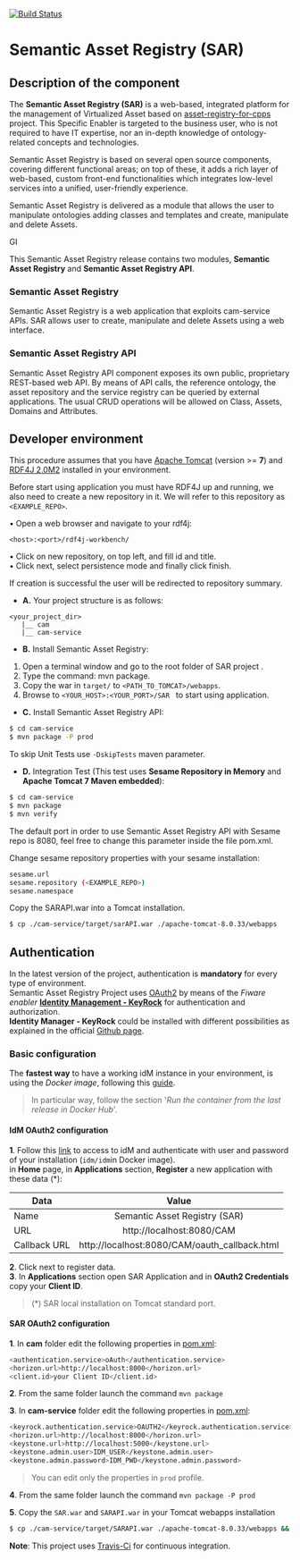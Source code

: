 [![Build Status](https://travis-ci.org/BEinCPPS/asset-registry-for-cpps.svg?branch=master)](https://travis-ci.org/BEinCPPS/asset-registry-for-cpps)

# Semantic Asset Registry (SAR)

## Description of the component

The **Semantic Asset Registry (SAR)** is a web-based, integrated platform for the management of Virtualized Asset based on [asset-registry-for-cpps](https://github.com/BEinCPPS/asset-registry-for-cpps) project. This Specific Enabler is targeted to the business user, who is not required to have IT expertise, nor an in-depth knowledge of ontology-related concepts and technologies.

Semantic Asset Registry is based on several open source components, covering different functional areas; on top of these, it adds a rich layer of web-based, custom front-end functionalities which integrates low-level services into a unified, user-friendly experience.

Semantic Asset Registry is delivered as a module that allows the user to manipulate ontologies adding classes and templates and create, manipulate and delete Assets.

GI

This Semantic Asset Registry release contains two modules, **Semantic Asset Registry** and **Semantic Asset Registry API**.
 
### Semantic Asset Registry

Semantic Asset Registry is a web application that exploits cam-service APIs. SAR allows user to create, manipulate and delete Assets using a web interface.

### Semantic Asset Registry API

Semantic Asset Registry API component exposes its own public, proprietary REST-based web API. By means of API calls, the reference ontology, the asset repository and the service registry can be queried by external applications. The usual CRUD operations will be allowed on Class, Assets, Domains and Attributes.
	
## Developer environment

This procedure assumes that you have [Apache Tomcat](https://tomcat.apache.org/download-80.cgi) (version >= **7**)
and [RDF4J 2.0M2](http://rdf4j.org/download/) installed in your environment.

Before start using application you must have RDF4J up and running, we also need to create a new repository in it. 
We will refer to this repository as ```<EXAMPLE_REPO>```.

• Open a web browser and navigate to your rdf4j:
 ```
 <host>:<port>/rdf4j-workbench/
 ```

• Click on new repository, on top left, and fill id and title.<br/>
• Click next, select persistence mode and finally click finish.<br/>

If creation is successful the user will be redirected to repository summary.


+ **A.** Your project structure is as follows: <br/>

```
<your_project_dir>
   |__ cam
   |__ cam-service
```

+ **B.** Install Semantic Asset Registry: <br/>

1.	Open a terminal window and go to the root folder of SAR project .
2.	Type the command: mvn package.
3.	Copy the war in ```target/``` to ```<PATH_TO_TOMCAT>/webapps```.
4.	Browse to ```<YOUR_HOST>:<YOUR_PORT>/SAR ``` to start using application.

+ **C.** Install Semantic Asset Registry API:<br/>
```bash
$ cd cam-service
$ mvn package -P prod
```

To skip Unit Tests use ``-DskipTests`` maven parameter.

+ **D.** Integration Test (This test uses **Sesame Repository in Memory** and **Apache Tomcat 7 Maven embedded**):

```bash
$ cd cam-service
$ mvn package
$ mvn verify 
```

The default port in order to use Semantic Asset Registry API with Sesame repo is 8080, feel free to change this parameter inside the file pom.xml.

Change sesame repository properties with your sesame installation: 

```bash
sesame.url
sesame.repository (<EXAMPLE_REPO>)
sesame.namespace
```

Copy the SARAPI.war into a Tomcat installation.

```bash
$ cp ./cam-service/target/sarAPI.war ./apache-tomcat-8.0.33/webapps
```

## Authentication
In the latest version of the project, authentication is **mandatory** for every type of environment.<br/>
Semantic Asset Registry Project uses [OAuth2](https://oauth.net/2/) by means of the *Fiware enabler* **[Identity Management - KeyRock](https://catalogue.fiware.org/enablers/identity-management-keyrock)** for authentication and authorization.<br/>
**Identity Manager - KeyRock** could be installed with different possibilities as explained in the official [Github page](https://github.com/ging/fiware-idm). <br/>

### Basic configuration
The **fastest way** to have a working idM instance in your environment, is using the *Docker image*, following this [guide](https://github.com/ging/fiware-idm/blob/master/extras/docker/README.md).
>In particular way, follow the section '*Run the container from the last release in Docker Hub*'.

#### IdM OAuth2 configuration
**1**. Follow this [link](http://localhost:8000) to access to idM and authenticate with user and password of your installation (`idm/idm`in Docker image).<br/>
in **Home** page, in **Applications** section, **Register** a new application with these data (*):

| Data        | Value                                           | 
| ------------- |:---------------------------------------------:| 
| Name		| Semantic Asset Registry (SAR) 	                | 
| URL           | http://localhost:8080/CAM                     | 
| Callback URL  | http://localhost:8080/CAM/oauth_callback.html |

**2**. Click next to register data.<br/>
**3**. In **Applications** section open SAR Application and in **OAuth2 Credentials** copy your **Client ID**.
>(*) SAR local installation on Tomcat standard port.

#### SAR OAuth2 configuration
**1**. In **cam** folder edit the following properties in [pom.xml](https://github.com/is3labengrd/semantic-asset-registry/blob/master/cam/pom.xml):

```bash
<authentication.service>oAuth</authentication.service>
<horizon.url>http://localhost:8000</horizon.url>
<client.id>your Client ID</client.id>
```
**2**. From the same folder launch the command `mvn package`

**3**. In **cam-service** folder edit the following properties in [pom.xml](https://github.com/is3labengrd/semantic-asset-registry/blob/master/cam-service/pom.xml):
 
```bash
<keyrock.authentication.service>OAUTH2</keyrock.authentication.service>
<horizon.url>http://localhost:8000</horizon.url>
<keystone.url>http://localhost:5000</keystone.url>
<keystone.admin.user>IDM_USER</keystone.admin.user>
<keystone.admin.password>IDM_PWD</keystone.admin.password> 
```
>You can edit only the properties in `prod` profile.

**4**. From the same folder launch the command `mvn package -P prod`

**5**. Copy the `SAR.war` and `SARAPI.war` in your Tomcat webapps installation
```bash
$ cp ./cam-service/target/SARAPI.war ./apache-tomcat-8.0.33/webapps && ./cam/target/sar.war ./apache-tomcat-8.0.33/webapps
```


**Note**: This project uses [Travis-Ci](https://travis-ci.org/) for continuous integration.
